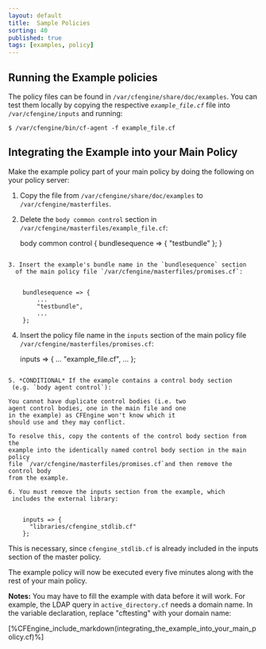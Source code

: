 ```yaml
---
layout: default
title:  Sample Policies
sorting: 40
published: true
tags: [examples, policy]
---
```


## Running the Example policies

The policy files can be found in `/var/cfengine/share/doc/examples`. You can 
test them locally by copying the respective _`example_file.cf`_ file into
`/var/cfengine/inputs` and running:

    $ /var/cfengine/bin/cf-agent -f example_file.cf

## Integrating the Example into your Main Policy

Make the example policy part of your main policy by
doing the following on your policy server:

1. Copy the file from `/var/cfengine/share/doc/examples` to
    `/var/cfengine/masterfiles`.

2. Delete the `body common control` section in
    `/var/cfengine/masterfiles/example_file.cf`:

  
      body common control
      {
        bundlesequence  => { "testbundle" };
      }
  ```

3. Insert the example's bundle name in the `bundlesequence` section
    of the main policy file `/var/cfengine/masterfiles/promises.cf`:

  
      bundlesequence => {
          ...
          "testbundle",
          ...
      };
  ```

4. Insert the policy file name in the `inputs` section of the main policy file
    `/var/cfengine/masterfiles/promises.cf`:

  
      inputs => {
           ...
           "example_file.cf",
           ...
      };
  ```

5. *CONDITIONAL* If the example contains a control body section
   (e.g. `body agent control`):

  You cannot have duplicate control bodies (i.e. two
  agent control bodies, one in the main file and one
  in the example) as CFEngine won't know which it
  should use and they may conflict.

  To resolve this, copy the contents of the control body section from the
  example into the identically named control body section in the main policy
  file `/var/cfengine/masterfiles/promises.cf`and then remove the control body
  from the example.

6. You must remove the inputs section from the example, which 
   includes the external library:

  
      inputs => {
        "libraries/cfengine_stdlib.cf"
      };
  ```
  This is necessary, since `cfengine_stdlib.cf` is already included
  in the inputs section of the master policy.

  The example policy will now be executed every five minutes along with the rest
  of your main policy.

**Notes:** You may have to fill the example with data before it will work.
For example, the LDAP query in `active_directory.cf` needs a domain name.
In the variable declaration, replace "cftesting" with your domain name:


[%CFEngine_include_markdown(integrating_the_example_into_your_main_policy.cf)%]

